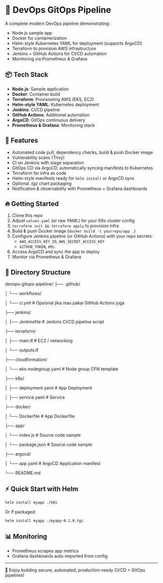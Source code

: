 # 🚀 DevOps GitOps Pipeline

A complete modern DevOps pipeline demonstrating:
- Node.js sample app
- Docker for containerization
- Helm-style Kubernetes YAML for deployment (supports ArgoCD)
- Terraform to provision AWS infrastructure
- Jenkins + GitHub Actions for CI/CD automation
- Monitoring via Prometheus & Grafana

## 📦 Tech Stack
- **Node.js**: Sample application
- **Docker**: Container build
- **Terraform**: Provisioning AWS (EKS, EC2)
- **Helm-style YAML**: Kubernetes deployment
- **Jenkins**: CI/CD pipeline
- **GitHub Actions**: Additional automation
- **ArgoCD**: GitOps continuous delivery
- **Prometheus & Grafana**: Monitoring stack

## 🚀 Features
- Automated code pull, dependency checks, build & push Docker image
- Vulnerability scans (Trivy)
- CI on Jenkins with stage separation
- GitOps CD via ArgoCD, automatically syncing manifests to Kubernetes
- Terraform for infra as code
- Helm-style manifests ready for `helm install` or ArgoCD sync
- Optional .tgz chart packaging
- Notification & observability with Prometheus + Grafana dashboards

## 🔥 Getting Started
1. Clone this repo
2. Adjust `values.yaml` (or raw YAML) for your K8s cluster config
3. `terraform init && terraform apply` to provision infra
4. Build & push Docker image (`docker build -t yourrepo/app .`)
5. Configure Jenkins pipeline (or GitHub Actions) with your repo secrets:
   - `AWS_ACCESS_KEY_ID`, `AWS_SECRET_ACCESS_KEY`
   - `GITHUB_TOKEN`, etc.
6. Access ArgoCD and sync the app to deploy
7. Monitor via Prometheus & Grafana

## 📂 Directory Structure

devops-gitops-pipeline/
├── .github/

│   └── workflows/

│       └── ci.yml              # Opsional jika mau pakai GitHub Actions juga

├── jenkins/

│   ├── Jenkinsfile             # Jenkins CI/CD pipeline script

├── terraform/

│   ├── main.tf                 # EC2 / networking

│   └── outputs.tf

├── cloudformation/

│   └── eks-nodegroup.yaml      # Node group CFN template

├── k8s/

│   ├── deployment.yaml         # App Deployment

│   ├── service.yaml            # Service

├── docker/

│   └── Dockerfile              # App Dockerfile

├── app/

│   └── index.js                # Source code sample

│   └── package.json            # Source code sample

├── argocd/

│   └── app.yaml                # ArgoCD Application manifest

└── README.md

## ⚡ Quick Start with Helm
```bash
helm install myapp ./k8s
```
Or if packaged:
```bash
helm install myapp ./myapp-0.1.0.tgz
```

## 📊 Monitoring
- Prometheus scrapes app metrics
- Grafana dashboards auto-imported from config

---

🎉 Enjoy building secure, automated, production-ready CI/CD + GitOps pipelines!
